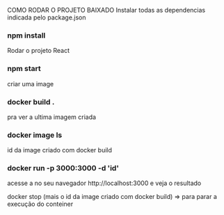 COMO RODAR O PROJETO BAIXADO
Instalar todas as dependencias indicada pelo package.json
### npm install

Rodar o projeto React 
### npm start

criar uma image
### docker build .
pra ver a ultima imagem criada
### docker image ls
id da image criado com docker build
### docker run -p 3000:3000 -d 'id'

acesse a no seu navegador http://localhost:3000 e veja o resultado

docker stop (mais o id da image criado com docker build) => para parar a execução do conteiner
